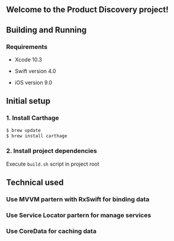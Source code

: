 ## Welcome to the Product Discovery project!

## Building and Running

### Requirements

* Xcode 10.3

* Swift version 4.0

* iOS version 9.0


## Initial setup
### 1. Install Carthage

```bash
$ brew update
$ brew install carthage
```

### 2. Install project dependencies
Execute `build.sh` script in project root

## Technical used
### Use MVVM partern with RxSwift for binding data
### Use Service Locator partern for manage services
### Use CoreData for caching data


